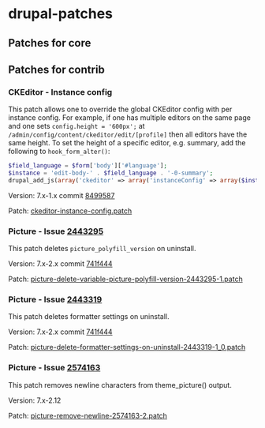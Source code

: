 # drupal-patches

## Patches for core

## Patches for contrib

### CKEditor - Instance config

This patch allows one to override the global CKEditor config with per instance config. For example, if one has multiple editors on the same page and one sets `config.height = '600px';` at `/admin/config/content/ckeditor/edit/[profile]` then all editors have the same height. To set the height of a specific editor, e.g. summary, add the following to `hook_form_alter()`:

```php
$field_language = $form['body']['#language'];
$instance = 'edit-body-' . $field_language . '-0-summary';
drupal_add_js(array('ckeditor' => array('instanceConfig' => array($instance => array('height' => '200px')))), 'setting');
```

Version: 7.x-1.x commit [8499587](http://drupalcode.org/project/ckeditor.git/commit/8499587)

Patch: [ckeditor-instance-config.patch](https://raw.github.com/netbek/drupal-patches/7.x/contrib/ckeditor/ckeditor-instance-config.patch)


### Picture - Issue [2443295](https://www.drupal.org/node/2443295#comment-9671233)

This patch deletes `picture_polyfill_version` on uninstall.

Version: 7.x-2.x commit [741f444](http://drupalcode.org/project/picture.git/commit/741f444)

Patch: [picture-delete-variable-picture-polyfill-version-2443295-1.patch](https://raw.github.com/netbek/drupal-patches/7.x/contrib/picture/picture-delete-variable-picture-polyfill-version-2443295-1.patch)


### Picture - Issue [2443319](https://www.drupal.org/node/2443319#comment-9671327)

This patch deletes formatter settings on uninstall.

Version: 7.x-2.x commit [741f444](http://drupalcode.org/project/picture.git/commit/741f444)

Patch: [picture-delete-formatter-settings-on-uninstall-2443319-1_0.patch](https://raw.github.com/netbek/drupal-patches/7.x/contrib/picture/picture-delete-formatter-settings-on-uninstall-2443319-1_0.patch)


### Picture - Issue [2574163](https://www.drupal.org/node/2574163#comment-10377421)

This patch removes newline characters from theme_picture() output.

Version: 7.x-2.12

Patch: [picture-remove-newline-2574163-2.patch](https://raw.github.com/netbek/drupal-patches/7.x/contrib/picture/picture-remove-newline-2574163-2.patch)
